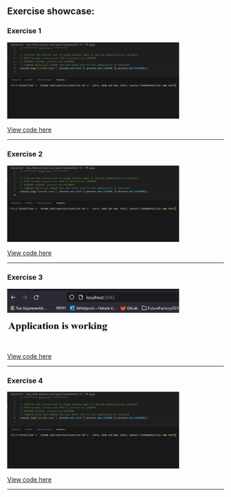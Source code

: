 ## Exercise showcase:

### Exercise 1  

<img src='./images/E1.gif' style="width:400px;" />

[View code here](./E1/)

---

### Exercise 2  

<img src='./images/E2.gif' style="width:400px;" />

[View code here](./E2/)

---

### Exercise 3  

<img src='./images/E3.gif' style="width:400px;" />

[View code here](./E3/)

---

### Exercise 4  

<img src='./images/E1.gif' style="width:400px;" />

[View code here](./E4/)

---


